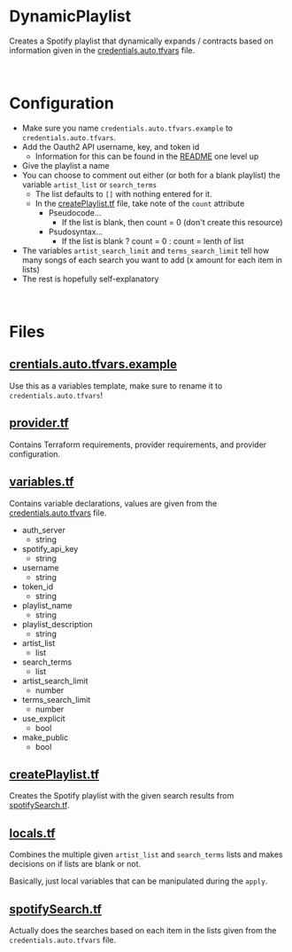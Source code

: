 # DynamicPlaylist

Creates a Spotify playlist that dynamically expands / contracts based on information given in the [credentials.auto.tfvars](credentials.auto.tfvars.example) file.


&nbsp;


# Configuration

 - Make sure you name `credentials.auto.tfvars.example` to `credentials.auto.tfvars`.
 - Add the Oauth2 API username, key, and token id
   - Information for this can be found in the [README](../README.md) one level up
 - Give the playlist a name
 - You can choose to comment out either (or both for a blank playlist) the variable `artist_list` or `search_terms`
   - The list defaults to `[]` with nothing entered for it.
   - In the [createPlaylist.tf](createPlaylist.tf) file, take note of the `count` attribute
     - Pseudocode...
       - If the list is blank, then count = 0 (don't create this resource)
     - Psudosyntax...
       - If the list is blank ? count = 0 : count = lenth of list
 - The variables `artist_search_limit` and `terms_search_limit` tell how many songs of each search you want to add (x amount for each item in lists)
 - The rest is hopefully self-explanatory


 &nbsp;


 # Files

 ## [crentials.auto.tfvars.example](credentials.auto.tfvars)

Use this as a variables template, make sure to rename it to `credentials.auto.tfvars`!

## [provider.tf](provider.tf)

Contains Terraform requirements, provider requirements, and provider configuration.

## [variables.tf](variables.tf)

Contains variable declarations, values are given from the [credentials.auto.tfvars](credentials.auto.tfvars.example) file.

 - auth_server
   - string
 - spotify_api_key
   - string
 - username
   - string
 - token_id
   - string
 - playlist_name
   - string
 - playlist_description
   - string
 - artist_list
   - list
 - search_terms
   - list
 - artist_search_limit
   - number
 - terms_search_limit
   - number
 - use_explicit
   - bool
 - make_public
   - bool

## [createPlaylist.tf](createPlaylist.tf)

Creates the Spotify playlist with the given search results from [spotifySearch.tf](spotifySearch.tf).

## [locals.tf](locals.tf)

Combines the multiple given `artist_list` and `search_terms` lists and makes decisions on if lists are blank or not.

Basically, just local variables that can be manipulated during the `apply`.

## [spotifySearch.tf](spotifySearch.tf)

Actually does the searches based on each item in the lists given from the `credentials.auto.tfvars` file.